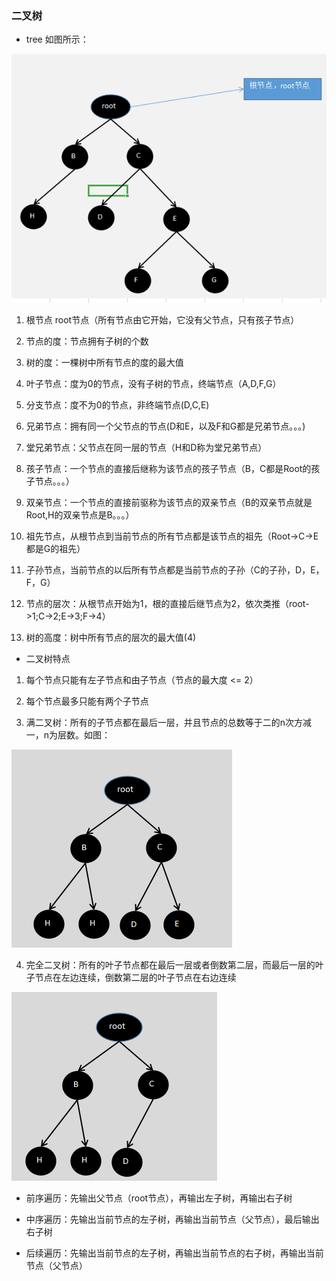 ### 二叉树

* tree 如图所示：

![tree-test1](./tree-test1.png)

1. 根节点 root节点（所有节点由它开始，它没有父节点，只有孩子节点）

2. 节点的度：节点拥有子树的个数

3. 树的度：一棵树中所有节点的度的最大值 

4. 叶子节点：度为0的节点，没有子树的节点，终端节点（A,D,F,G）

5. 分支节点：度不为0的节点，非终端节点(D,C,E)

6. 兄弟节点：拥有同一个父节点的节点(D和E，以及F和G都是兄弟节点。。。)

7. 堂兄弟节点：父节点在同一层的节点（H和D称为堂兄弟节点）

8. 孩子节点：一个节点的直接后继称为该节点的孩子节点（B，C都是Root的孩子节点。。。）

9. 双亲节点：一个节点的直接前驱称为该节点的双亲节点（B的双亲节点就是Root,H的双亲节点是B。。。）

10. 祖先节点，从根节点到当前节点的所有节点都是该节点的祖先（Root->C->E都是G的祖先）

11. 子孙节点，当前节点的以后所有节点都是当前节点的子孙（C的子孙，D，E，F，G）

12. 节点的层次：从根节点开始为1，根的直接后继节点为2，依次类推（root->1;C->2;E->3;F->4）

13. 树的高度：树中所有节点的层次的最大值(4)


* 二叉树特点

1. 每个节点只能有左子节点和由子节点（节点的最大度 <= 2）

2. 每个节点最多只能有两个子节点

3. 满二叉树：所有的子节点都在最后一层，并且节点的总数等于二的n次方减一，n为层数。如图：

![tree-test2](./tree-test2.png)

4. 完全二叉树：所有的叶子节点都在最后一层或者倒数第二层，而最后一层的叶子节点在左边连续，倒数第二层的叶子节点在右边连续

![tree-test3](./tree-test3.png)

* 前序遍历：先输出父节点（root节点），再输出左子树，再输出右子树

* 中序遍历：先输出当前节点的左子树，再输出当前节点（父节点），最后输出右子树

* 后续遍历：先输出当前节点的左子树，再输出当前节点的右子树，再输出当前节点（父节点）